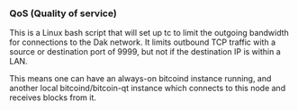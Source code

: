### QoS (Quality of service) ###

This is a Linux bash script that will set up tc to limit the outgoing bandwidth for connections to the Dak network. It limits outbound TCP traffic with a source or destination port of 9999, but not if the destination IP is within a LAN.

This means one can have an always-on bitcoind instance running, and another local bitcoind/bitcoin-qt instance which connects to this node and receives blocks from it.
